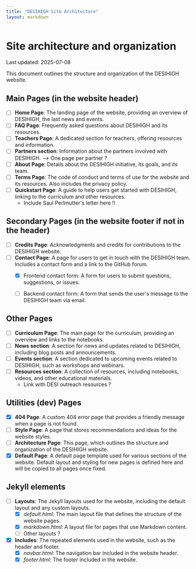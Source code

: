 ```yaml
---
title: "DESIHIGH Site Architecture"
layout: markdown
---
```


# Site architecture and organization
<p class="subtitle">Last updated: 2025-07-08</p>

This document outlines the structure and organization of the DESIHIGH website.

## Main Pages (in the website header)

- [ ] **Home Page**: The landing page of the website, providing an overview of DESIHIGH, the last news and events.
- [ ] **FAQ Page**: Frequently asked questions about DESIHIGH and its resources.
- [ ] **Teachers Page**: A dedicated section for teachers, offering resources and information.
- [ ] **Partners section**: Information about the partners involved with DESIHIGH. --> One page per partner ?
- [ ] **About Page**: Details about the DESIHIGH initiative, its goals, and its team.
- [ ] **Terms Page**: The code of conduct and terms of use for the website and its resources. Also includes the privacy policy.
- [ ] **Quickstart Page**: A guide to help users get started with DESIHIGH, linking to the curriculum and other resources.
    - Include Saul Perlmutter's letter here !!

## Secondary Pages (in the website footer if not in the header)

- [ ] **Credits Page**: Acknowledgments and credits for contributions to the DESIHIGH website.
- [ ] **Contact Page**: A page for users to get in touch with the DESIHIGH team. Includes a contact form and a link to the GitHub forum.
  - [x] Frontend contact form: A form for users to submit questions, suggestions, or issues.
  - [ ] Backend contact form: A form that sends the user's message to the DESIHIGH team via email.


## Other Pages
- [ ] **Curriculum Page**: The main page for the curriculum, providing an overview and links to the notebooks.
- [ ] **News section**: A section for news and updates related to DESIHIGH, including blog posts and announcements.
- [ ] **Events section**: A section dedicated to upcoming events related to DESIHIGH, such as workshops and webinars.
- [ ] **Resources section**: A collection of resources, including notebooks, videos, and other educational materials.
    - Link with DESI outreach resources ?

## Utilities (dev) Pages
- [x] **404 Page**: A custom 404 error page that provides a friendly message when a page is not found.
- [ ] **Style Page**: A page that stores recommendations and ideas for the website styles.
- [ ] **Architecture Page**: This page, which outlines the structure and organization of the DESIHIGH website.
- [x] **Default Page**: A default page template used for various sections of the website. Default layout and styling for new pages is defined here and will be copied to all pages once fixed.

## Jekyll elements
- [ ] **Layouts**: The Jekyll layouts used for the website, including the default layout and any custom layouts.
  - [x] *default.html*: The main layout file that defines the structure of the website pages.
  - [x] *markdown.html*: A layout file for pages that use Markdown content.
  - [ ] Other layouts ?
- [x] **Includes**: The repeated elements used in the website, such as the header and footer.
  - [x] *navbar.html*: The navigation bar included in the website header.
  - [x] *footer.html*: The footer included in the website.
